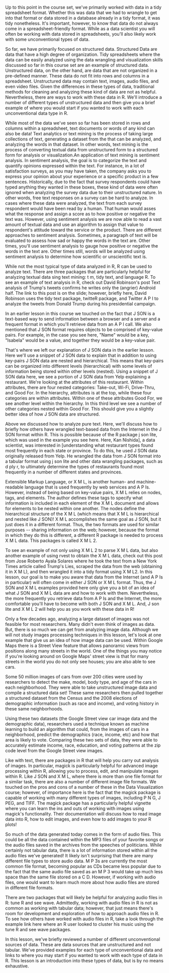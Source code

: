 Up to this point in the course set, we've primarily worked with data in a tidy spreadsheet format. Whether this was data that we had to wrangle to get into that format or data stored in a database already in a tidy format, it was tidy nonetheless. It's important, however, to know that data do not always come in a spreadsheet-friendly format. While as a data scientist you will often be working with data stored in spreadsheets, you'll also likely work with some unconventional types of data. 

So far, we have primarily focused on structured data. Structured Data are data that have a high degree of organization. Tidy spreadsheets where the data can be easily analyzed using the data wrangling and visualization skills discussed so far in this course set are an example of structured data. Unstructured data, on the other hand, are data that are not organized in a pre-defined manner. These data do not fit into rows and columns in a spreadsheet. Unstructured data may contain text, images, audio files, and even video files. Given the differences in these types of data, traditional methods for cleaning and analyzing these kind of data are not as helpful. Nevertheless, there are ways to work with these data in R. We'll introduce a number of different types of unstructured data and then give you a brief example of where you would start if you wanted to work with each unconventional data type in R. 

While most of the data we've seen so far has been stored in rows and columns within a spreadsheet, text documents or words of any kind can also be data! Text analytics or text mining is the process of taking large collections of text, generating a dataset from the that can be analyzed, and analyzing the words in that dataset. In other words, text mining is the process of converting textual data from unstructured form to a structured form for analysis or visualization.An application of text mining is sentiment analysis. In sentiment analysis, the goal is to categorize the text and quantify opinions expressed within the text. For instance, in a lot of satisfaction surveys, as you may have taken, the company asks you to express your opinion about your experience or a specific product in a few sentences. Historically, due to the fact that survey respondents could have typed anything they wanted in these boxes, these kind of data were often ignored when analyzing the survey data due to their unstructured nature. In other words, free text responses on a survey can be hard to analyze. In cases where these data were analyzed, the text from each survey respondent would have been read by a human. That human would asses what the response and assign a score as to how positive or negative the text was. However, using sentiment analysis we are now able to read a vast amount of textual data and use an algorithm to assign that value to respondent's attitude toward the service or the product. There are different approaches to sentiment analysis. Sometimes, a paragraph of text will be evaluated to assess how sad or happy the words in the text are. Other times, you'll use sentiment analysis to gauge how positive or negative the words in the text are. Other times still, words will be analyzed using sentiment analysis to determine how scientific or unscientific text is.

While not the most typical type of data analyzed in R, R can be used to analyze text. There are three packages that are particularly helpful for analyzing textual data sing text mining: t m, tidy text, and language R. To see an example of text analysis in R, check out David Robinson's post Text analysis of Trump's tweets confirms he writes only the (angrier) Android half. The link to this post is on the slide; however, briefly here, David Robinson uses the tidy text package, twitteR package, and Twitter A P I to analyze the tweets from Donald Trump during his presidential campaign.

In an earlier lesson in this course we touched on the fact that J SON is a text-based way to send information between a browser and a server and a frequent format in which you'll retrieve data from an A P I call. We also mentioned that J SON format requires objects to be comprised of key-value pairs. For example, in the case you see here, "Name" would be a key, "Isabela" would be a value, and together they would be a key-value pair. 

That's where we left our explanation of J SON data in the earlier lesson. Here we'll use a snippet of J SON data to explain that in addition to using key-pairs J SON data are nested and hierarchical. This means that key-pairs can be organized into different levels (hierarchical) with some levels of information being stored within other levels (nested). Using a snippet of J SON data here, we see a portion of J SON data from Yelp explaining a restaurant. We're looking at the attributes of this restaurant. Within attributes, there are four nested categories: Take-out, Wi-Fi, Drive-Thru, and Good For. In the hierarchy, attributes is at the top, while these four categories are within attributes. Within one of these attributes Good For, we see another level within the hierarchy. In this third level we see a number of other categories nested within Good For. This should give you a slightly better idea of how J SON data are structured.

Above we discussed how to analyze pure text. Here, we'll discuss how to briefly how others have wrangled text-based data from the Internet in the J SON format within R. This is possible because of the R package j son lite, which was used in the example you see here. Here, Kan Nishida], a data scientist, was interested in [understanding what restaurant types found most frequently in each state or province. To do this, he used J SON data originally released from Yelp. He wrangled the data from J SON format into a tabular format using j son lite and other data wrangling packages, such as d ply r, to ultimately determine the types of restaurants found most frequently in a number of different states and provinces.

Extensible Markup Language, or X M L, is another human- and machine-readable language that is used frequently by web services and A P Is. However, instead of being based on key-value pairs, X M L relies on nodes, tags, and elements. The author defines these tags to specify what information is included in each element of the X M L document and allows for elements to be nested within one another. The nodes define the hierarchical structure of the X M L (which means that X M L is hierarchical and nested like J SON)! X M L accomplishes the same goal as J SON, but it just does it in a different format. Thus, the two formats are used for similar purposes -- sharing information on the web; however, because the format in which they do this is different, a different R package is needed to process X M L data. This packages is called X M L 2.

To see an example of not only using X M L 2 to parse X M L data, but also another example of using rvest to obtain the X M L data, check out this post from Jose Roberto Ayala Solares where he took the text from a New York Times article called Trump's Lies, scraped the data from the web (obtaining it in X M L), and then wrangled it into a tidy format using X M L2. In this lesson, our goal is to make you aware that data from the Internet (and A P Is in particular) will often come in either J SON or X M L format. Thus, the J SON and X M L examples provided here only give you a bit of an idea of what J SON and X M L data are and how to work with them. Nevertheless, the more frequently you retrieve data from A P Is and the Internet, the more comfortable you'll have to become with both J SON and X M L. And, J son lite and X M L 2 will help you as you work with these data in R!

Only a few decades ago, analyzing a large dataset of images was not feasible for most researchers. Many didn't even think of images as data. But, there is so much we can get from analyzing image data. Although we will not study images processing techniques in this lesson, let's look at one example that give us an idea of how image data can be used. Within Google Maps there is a Street View feature that allows panoramic views from positions along many streets in the world. One of the things you may notice if you're looking around on Google Maps' street view is that for many streets in the world you do not only see houses; you are also able to see cars. 

Some 50 million images of cars from over 200 cities were used by researchers to detect the make, model, body type, and age of the cars in each neighborhood. They were able to take unstructured image data and compile a structured data set! These same researchers then pulled together a structured dataset from the Census and the 2008 elections of demographic information (such as race and income), and voting history in these same neighborhoods. 

Using these two datasets (the Google Street view car image data and the demographic data), researchers used a technique known as machine learning to build an algorithm that could, from the images of cars in a neighborhood, predict the demographics (race, income, etc) and how that area is likely to vote. Comparing these two sets of data, they were able to accurately estimate income, race, education, and voting patterns at the zip code level from the Google Street view images.

Like with text, there are packages in R that will help you carry out analysis of images. In particular, magick is particularly helpful for advanced image processing within R, allowing you to process, edit, and manipulate images within R. Like J SON and X M L, where there is more than one file format for a similar task, there are also a number of different image file formats. We touched on the pros and cons of a number of these in the Data Visualization course; however, of importance here is the fact that the magick package is capable of working with many different types of images, including P N G, J PEG, and TIFF. The magick package has a particularly helpful vignette where you can learn the ins and outs of working with images using magick's functionality. Their documentation will discuss how to read image data into R, how to edit images, and even how to add images to your R plots! 

So much of the data generated today comes in the form of audio files. This could be all the data contained within the MP3 files of your favorite songs or the audio files saved in the archives from the speeches of politicians. While certainly not tabular data, there is a lot of information stored within all the audio files we've generated! It likely isn't surprising that there are many different file types to store audio data. M P 3s are currently the most common file format, becoming popular as CDs became less popular due to the fact that the same audio file saved as an M P 3 would take up much less space than the same file stored on a C D. However, if working with audio files, one would want to learn much more about how audio files are stored in different file formats.

There are two packages that will likely be helpful for analyzing audio files in R: tune R and see wave. Admittedly, working with audio files in R is not as common as working with tabular data; however, that just means there's room for development and exploration of how to approach audio files in R. To see how others have worked with audio files in R, take a look through the example link here where an R user looked to cluster his music using the tune R and see wave packages.

In this lesson, we've briefly reviewed a number of different unconventional sources of data. These are data sources that are unstructured and not tabular. We've provided examples for each type of unconventional data and links to where you may start if you wanted to work with each type of data in R. This lesson is an introduction into these types of data, but is by no means exhaustive.